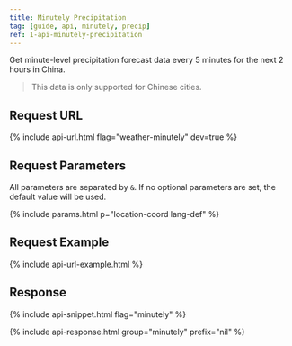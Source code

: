 ```yaml
---
title: Minutely Precipitation
tag: [guide, api, minutely, precip]
ref: 1-api-minutely-precipitation
---
```


Get minute-level precipitation forecast data every 5 minutes for the next 2 hours in China.

> This data is only supported for Chinese cities.

## Request URL

{% include api-url.html flag="weather-minutely" dev=true %}

## Request Parameters

All parameters are separated by `&`. If no optional parameters are set, the default value will be used.

{% include params.html p="location-coord lang-def" %}

## Request Example

{% include api-url-example.html %}

## Response

{% include api-snippet.html flag="minutely" %}

{% include api-response.html group="minutely" prefix="nil"  %}
